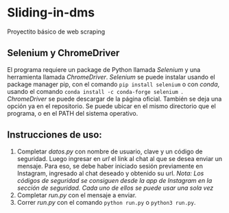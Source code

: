 # Sliding-in-dms
Proyectito básico de web scraping

## Selenium y ChromeDriver
El programa requiere un package de Python llamada *Selenium* y una herramienta llamada *ChromeDriver*. *Selenium* se puede instalar usando el package manager pip, con el comando `pip install selenium` o con *conda*, usando el comando `conda install -c conda-forge selenium `. *ChromeDriver* se puede descargar de la página oficial. También se deja una opción ya en el repositorio. Se puede ubicar en el mismo directorio que el programa, o en el PATH del sistema operativo.

## Instrucciones de uso:
  1.	Completar *datos.py* con nombre de usuario, clave y un código de seguridad. Luego ingresar en *url* el link al chat al que se desea enviar un mensaje. Para eso, se debe haber iniciado sesión previamente en Instagram, ingresado al chat deseado y obtenido su url.
*Nota: Los códigos de seguridad se consiguen desde la app de Instagram en la sección de seguridad. Cada uno de ellos se puede usar una sola vez*
  2.	Completar *run.py* con el mensaje a enviar.
  3.	Correr *run.py* con el comando `python run.py` o `python3 run.py`.
